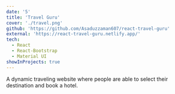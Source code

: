 ```yaml
---
date: '5'
title: 'Travel Guru'
cover: './travel.png'
github: 'https://github.com/Asaduzzaman607/react-travel-guru'
external: 'https://react-travel-guru.netlify.app/'
tech:
  - React
  - React-Bootstrap
  - Material UI
showInProjects: true
---
```


A dynamic traveling website where people are able to select their destination and book a hotel.